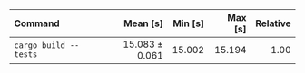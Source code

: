 | Command | Mean [s] | Min [s] | Max [s] | Relative |
|:---|---:|---:|---:|---:|
| `cargo build --tests` | 15.083 ± 0.061 | 15.002 | 15.194 | 1.00 |
